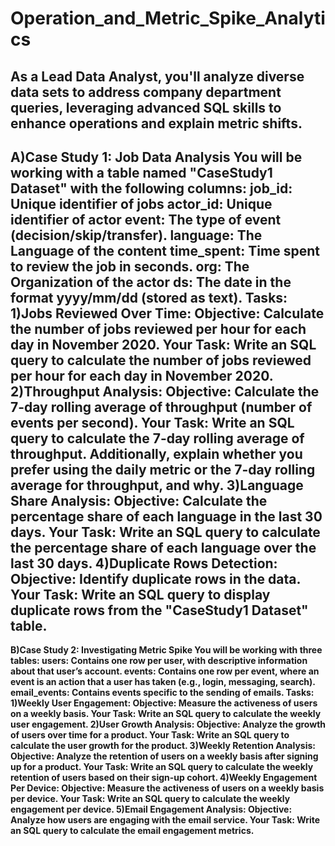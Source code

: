 # Operation_and_Metric_Spike_Analytics
As a Lead Data Analyst, you'll analyze diverse data sets to address company department queries, leveraging advanced SQL skills to enhance operations and explain metric shifts.
-------------------------------------------------------------------------------------------------------------------------------------------------------------------------------------------------------------
**A)Case Study 1: Job Data Analysis
  You will be working with a table named "CaseStudy1 Dataset" with the following columns:
    job_id: Unique identifier of jobs
    actor_id: Unique identifier of actor
    event: The type of event (decision/skip/transfer).
    language: The Language of the content
    time_spent: Time spent to review the job in seconds.
    org: The Organization of the actor
    ds: The date in the format yyyy/mm/dd (stored as text).
Tasks:
  1)Jobs Reviewed Over Time:
    Objective: Calculate the number of jobs reviewed per hour for each day in November 2020.
    Your Task: Write an SQL query to calculate the number of jobs reviewed per hour for each day in November 2020.
  2)Throughput Analysis:
    Objective: Calculate the 7-day rolling average of throughput (number of events per second).
    Your Task: Write an SQL query to calculate the 7-day rolling average of throughput. Additionally, explain whether you prefer using the daily metric or the 7-day rolling average for throughput, and why.
  3)Language Share Analysis:
    Objective: Calculate the percentage share of each language in the last 30 days.
    Your Task: Write an SQL query to calculate the percentage share of each language over the last 30 days.
  4)Duplicate Rows Detection:
    Objective: Identify duplicate rows in the data.
    Your Task: Write an SQL query to display duplicate rows from the "CaseStudy1 Dataset" table.**
--------------------------------------------------------------------------------------------------------------------------------------------------------------------------------------------------------------
**B)Case Study 2: Investigating Metric Spike
  You will be working with three tables:
    users: Contains one row per user, with descriptive information about that user’s account.
    events: Contains one row per event, where an event is an action that a user has taken (e.g., login, messaging, search).
    email_events: Contains events specific to the sending of emails.
Tasks:
  1)Weekly User Engagement:
    Objective: Measure the activeness of users on a weekly basis.
    Your Task: Write an SQL query to calculate the weekly user engagement.
  2)User Growth Analysis:
    Objective: Analyze the growth of users over time for a product.
    Your Task: Write an SQL query to calculate the user growth for the product.
  3)Weekly Retention Analysis:
    Objective: Analyze the retention of users on a weekly basis after signing up for a product.
    Your Task: Write an SQL query to calculate the weekly retention of users based on their sign-up cohort.
  4)Weekly Engagement Per Device:
    Objective: Measure the activeness of users on a weekly basis per device.
    Your Task: Write an SQL query to calculate the weekly engagement per device.
  5)Email Engagement Analysis:
    Objective: Analyze how users are engaging with the email service.
    Your Task: Write an SQL query to calculate the email engagement metrics.**

